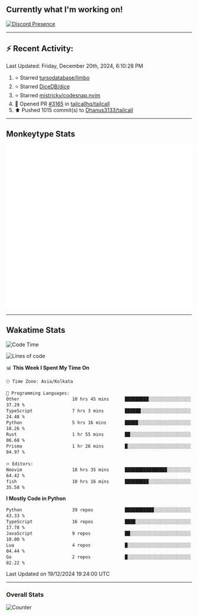 ## Currently what I'm working on!
[![Discord Presence](https://lanyard.cnrad.dev/api/534981034400284712)](https://discord.com/users/534981034400284712)

---

## :zap: Recent Activity:
<!--RECENT_ACTIVITY:last_update-->
Last Updated: Friday, December 20th, 2024, 6:10:28 PM
<!--RECENT_ACTIVITY:last_update_end-->
<!--RECENT_ACTIVITY:start-->
1. ⭐ Starred [tursodatabase/limbo](https://github.com/tursodatabase/limbo)<br>
2. ⭐ Starred [DiceDB/dice](https://github.com/DiceDB/dice)<br>
3. ⭐ Starred [mistricky/codesnap.nvim](https://github.com/mistricky/codesnap.nvim)<br>
4. 💪 Opened PR [#3165](https://github.com/tailcallhq/tailcall/pull/3165) in [tailcallhq/tailcall](https://github.com/tailcallhq/tailcall)<br>
5. ⬆️ Pushed 1015 commit(s) to [Dhanus3133/tailcall](https://github.com/Dhanus3133/tailcall)<br>
<!--RECENT_ACTIVITY:end-->

---

## Monkeytype Stats
<a href="https://monkeytype.com/profile/dhanus">
  <img src="https://raw.githubusercontent.com/Dhanus3133/Dhanus3133/monkeytype/monkeytype-lb.svg" alt="Monkeytype Profile" />
</a>

---

## Wakatime Stats
<!--START_SECTION:waka-->
![Code Time](http://img.shields.io/badge/Code%20Time-2%2C445%20hrs%2043%20mins-blue)

![Lines of code](https://img.shields.io/badge/From%20Hello%20World%20I%27ve%20Written-5.9%20million%20lines%20of%20code-blue)

📊 **This Week I Spent My Time On** 

```text
🕑︎ Time Zone: Asia/Kolkata

💬 Programming Languages: 
Other                    10 hrs 45 mins      █████████░░░░░░░░░░░░░░░░   37.29 % 
TypeScript               7 hrs 3 mins        ██████░░░░░░░░░░░░░░░░░░░   24.48 % 
Python                   5 hrs 16 mins       █████░░░░░░░░░░░░░░░░░░░░   18.26 % 
Rust                     1 hr 55 mins        ██░░░░░░░░░░░░░░░░░░░░░░░   06.68 % 
Prisma                   1 hr 26 mins        █░░░░░░░░░░░░░░░░░░░░░░░░   04.97 % 

🔥 Editors: 
Neovim                   18 hrs 35 mins      ████████████████░░░░░░░░░   64.42 % 
fish                     10 hrs 16 mins      █████████░░░░░░░░░░░░░░░░   35.58 % 
```

**I Mostly Code in Python** 

```text
Python                   39 repos            ███████████░░░░░░░░░░░░░░   43.33 % 
TypeScript               16 repos            ████░░░░░░░░░░░░░░░░░░░░░   17.78 % 
JavaScript               9 repos             ██░░░░░░░░░░░░░░░░░░░░░░░   10.00 % 
Lua                      4 repos             █░░░░░░░░░░░░░░░░░░░░░░░░   04.44 % 
Go                       2 repos             █░░░░░░░░░░░░░░░░░░░░░░░░   02.22 % 
```




 Last Updated on 19/12/2024 19:24:00 UTC
<!--END_SECTION:waka-->
---

### Overall Stats

<img src="https://moe-counter.glitch.me/get/@Dhanus3133?theme=asoul" alt="Counter" />
